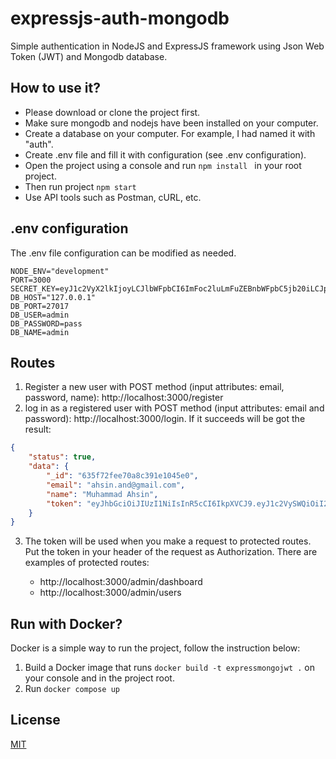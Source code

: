 # expressjs-auth-mongodb
Simple authentication in NodeJS and ExpressJS framework using Json Web Token (JWT) and Mongodb database.

## How to use it?
* Please download or clone the project first.
* Make sure mongodb and nodejs have been installed on your computer.
* Create a database on your computer. For example, I had named it with "auth".
* Create .env file and fill it with configuration (see .env configuration).
* Open the project using a console and run ```npm install ``` in your root project.
* Then run project ```npm start ```
* Use API tools such as Postman, cURL, etc.

## .env configuration
The .env file configuration can be modified as needed.
```
NODE_ENV="development"
PORT=3000
SECRET_KEY=eyJ1c2VyX2lkIjoyLCJlbWFpbCI6ImFoc2luLmFuZEBnbWFpbC5jb20iLCJpYXQiOjE2NjM5MTcwNjEsImV4c
DB_HOST="127.0.0.1"
DB_PORT=27017
DB_USER=admin
DB_PASSWORD=pass
DB_NAME=admin
```

## Routes

1. Register a new user with POST method (input attributes: email, password, name): http://localhost:3000/register 
2. log in as a registered user with POST method (input attributes: email and password): http://localhost:3000/login. If it succeeds will be got the result:
```json
{
    "status": true,
    "data": {
        "_id": "635f72fee70a8c391e1045e0",
        "email": "ahsin.and@gmail.com",
        "name": "Muhammad Ahsin",
        "token": "eyJhbGciOiJIUzI1NiIsInR5cCI6IkpXVCJ9.eyJ1c2VySWQiOiI2MzVmNzJmZWU3MGE4YzM5MWUxMDQ1ZTAiLCJlbWFpbCI6ImFoc2luLmFuZEBnbWFpbC5jb20iLCJpYXQiOjE2NjcyMDE4ODYsImV4cCI6MTY2NzI4ODI4Nn0.w0yvBDGdbPAGLn6ZcIxiyo02atIc_iWmnJ_akscCoPk"
    }
}
```

3. The token will be used when you make a request to protected routes. Put the token in your header of the request as Authorization. There are examples of protected routes:

    * http://localhost:3000/admin/dashboard
    * http://localhost:3000/admin/users


## Run with Docker?
Docker is a simple way to run the project, follow the instruction below:
1. Build a Docker image that runs ```docker build -t expressmongojwt .``` on your console and in the project root.
2. Run ```docker compose up```


## License

  [MIT](LICENSE)